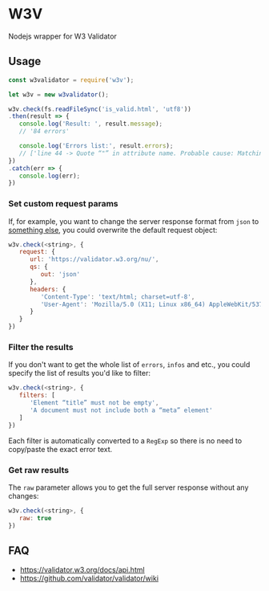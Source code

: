 # W3V
Nodejs wrapper for W3 Validator


## Usage
```javascript
const w3validator = require('w3v');

let w3v = new w3validator();

w3v.check(fs.readFileSync('is_valid.html', 'utf8'))
.then(result => {
   console.log('Result: ', result.message);
   // '84 errors'

   console.log('Errors list:', result.errors);
   // ['line 44 -> Quote “"” in attribute name. Probable cause: Matching quote missing somewhere earlier.']
})
.catch(err => {
   console.log(err);
})
```

### Set custom request params
If, for example, you want to change the server response format from `json` to [something else](https://github.com/validator/validator/wiki/Service-%C2%BB-Common-params#out), you could overwrite the default request object:
```javascript
w3v.check(<string>, {
   request: {
      url: 'https://validator.w3.org/nu/',
      qs: {
         out: 'json'
      },
      headers: {
         'Content-Type': 'text/html; charset=utf-8',
         'User-Agent': 'Mozilla/5.0 (X11; Linux x86_64) AppleWebKit/537.36 (KHTML, like Gecko) Chrome/41.0.2272.101 Safari/537.36'
      }
   }
})
```

### Filter the results
If you don't want to get the whole list of `errors`, `infos` and etc., you could specify the list of results you'd like to filter:
```javascript
w3v.check(<string>, {
   filters: [
      'Element “title” must not be empty',
      'A document must not include both a “meta” element'
   ]
})
```
Each filter is automatically converted to a `RegExp` so there is no need to copy/paste the exact error text.


### Get raw results
The `raw` parameter allows you to get the full server response without any changes:
```javascript
w3v.check(<string>, {
   raw: true
})
```


## FAQ
- https://validator.w3.org/docs/api.html
- https://github.com/validator/validator/wiki

